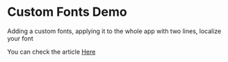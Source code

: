 # Custom Fonts Demo

Adding a custom fonts, applying it to the whole app with two lines, localize your font

You can check the article [Here](https://medium.com/@AttiaMo/custom-fonts-in-ios-apps-global-settings-and-localizations-e6193918e35c)
 
